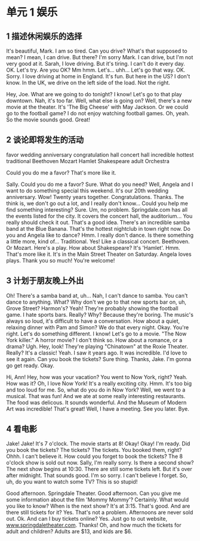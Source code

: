 # 单元 1 娱乐

## 1 描述休闲娱乐的选择

It's beautiful, Mark.
I am so tired.
Can you drive?
What's that supposed to mean?
I mean, I can drive. But there?
I'm sorry Mark. I can drive, but I'm not very good at it.
Sarah, I love driving. But it's tiring.
I can't do it every day.
OK.
Let's try.
Are you OK?
Mm	hmm.
Let's... uhh... Let's go that way.
OK.
Sorry.
I love driving at home in England.
It's fun.
But here in the US? I don't know.
In the UK, we drive on the left side of the load. Not the right.


Hey, Joe. What are we going to do tonight?
I know! Let's go to that play downtown.
Nah, it's too far.
Well, what else is going on?
Well, there's a new movie at the theater. It's 'The Big Cheese' with May Jackson.
Or we could go to the football game?
I do not enjoy watching football games.
Oh, yeah. So the movie sounds good.
Great!

## 2 谈论即将发生的活动


favor
wedding
anniversary
congratulation
hall
concert hall
incredible
hottest
traditional
Beethoven
Mozart
Hamlet
Shakespeare
adult
Orchestra

Could you do me a favor?
That's more like it.


Sally. Could you do me a favor?
Sure. What do you need?
Well, Angela and I want to do something special this weekend. It's our 20th wedding anniversary.
Wow! Twenty years together. Congratulations.
Thanks. The think is, we don't go out a lot, and I really don't know...
Could you help me find something interesting?
Sure. Um, no problem.
Springdale.com has all the events listed for the city.
It covers the concert hall, the auditorium... You really should check it out.
That's a good idea.
There's an incredible samba band at the Blue Banana.
That's the hottest nightclub in town right now. Do you and Angela like to dance?
Hmm. I really don't dance. Is there something a little more, kind of...
Traditional.
Yes! Like a classical concert. Beethoven. Or Mozart.
Here's a play. How about Shakespeare? It's 'Hamlet'.
Hmm. That's more like it.
It's in the Main Street Theater on Saturday.
Angela loves plays. Thank you so much!
You're welcome!


## 3 计划于朋友晚上外出

Oh! There's a samba band at, uh...
Nah, I can't dance to samba.
You can't dance to anything.
What?
Why don't we go to that new sports bar on, uh, Grove Street?
Harmon's?
Yeah! They're probably showing the football game.
I hate sports bars.
Really? Why?
Because they're boring. The music's always so loud, it's difficult to have a conversation.
How about a quiet, relaxing dinner with Pam and Simon?
We do that every night.
Okay. You're right. Let's do something different.
I know! Let's go to a movie. "The Now York killer."
A horror movie? I don't think so. How about a romance, or a drama?
Ugh.
Hey, look! They're playing "Chinatown" at the Roxie Theater.
Really? It's a classic!
Yeah. I saw it years ago. It was incredible.
I'd love to see it again. Can you book the tickets?
Sure thing.
Thanks, Jake. I'm gonna go get ready.
Okay.


Hi, Ann! Hey, how was your vacation? You went to Now York, right?
Yeah.
How was it?
Oh, I love Now York! It's a really exciting city.
Hmm. It's too big and too loud for me. So, what do you do in Now York?
Well, we went to a musical. That was fun! And we ate at some really interesting restaurants. The food was delicous.
It sounds wonderful.
And the Museum of Modern Art was incredible!
That's great! Well, I have a meeting. See you later.
Bye.

## 4 看电影

Jake!
Jake! It's 7 o'clock. The movie starts at 8!
Okay! Okay! I'm ready.
Did you book the tickets?
The tickets?
The tickets. You booked them, right?
Ohhh.
I can't believe it. How could you forget to book the tickets? The 8 o'clock show is sold out now.
Sally, I'm really sorry. Is there a second show?
The next show begins at 10:30. There are still some tickets left. But it's over after midnight.
That sounds good. I'm so sorry. I can't believe I forget. So, uh, do you want to watch some TV?
This is so stupid!


Good afternoon. Springdale Theater.
Good afternoon. Can you give me some information about the film 'Mommy Mommy'?
Certainly. What would you like to know?
When is the next show?
It's at 3:15.
That's good. And are there still tickets for it?
Yes. That's not a problem. Afternoons are never sold out.
Ok. And can I buy tickets online?
Yes. Just go to out website, www.springdaletheater.com.
Thanks! Oh, and how much the tickets for adult and children?
Adults are \$13, and kids are \$6.






